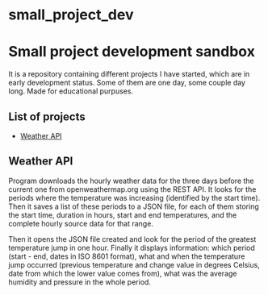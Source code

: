 # small_project_dev

# Small project development sandbox

It is a repository containing different projects I have started, which are in early development status. Some of them are one day, some couple day long. Made for educational purpuses.

## List of projects

  - [Weather API](#weather-API)

## Weather API

Program downloads the hourly weather data for the three days before the current one from openweathermap.org using the REST API. It looks for the periods where the temperature was increasing (identified by the start time). Then it saves a list of these periods to a JSON file, for each of them storing the start time, duration in hours, start and end temperatures, and the complete hourly source data for that range.

Then it opens the JSON file created and look for the period of the greatest temperature jump in one hour. Finally it displays information: which period (start - end, dates in ISO 8601 format), what and when the temperature jump occurred (previous temperature and change value in degrees Celsius, date from which the lower value comes from), what was the average humidity and pressure in the whole period.
